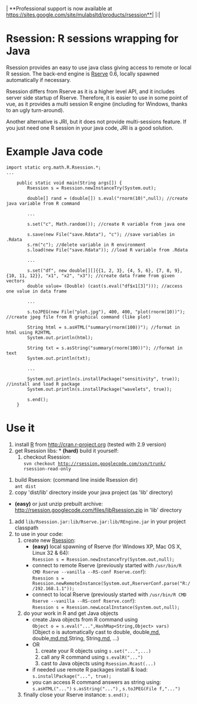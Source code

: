 | **Professional support is now available at https://sites.google.com/site/mulabsltd/products/rsession**|
|:|

# Rsession: R sessions wrapping for Java #

Rsession provides an easy to use java class giving access to remote or local R session. The back-end engine is [Rserve](http://www.rforge.net/Rserve/index.html) 0.6, locally spawned automatically if necessary.

Rsession differs from Rserve as it is a higher level API, and it includes server side startup of Rserve.
Therefore, it is easier to use in some point of vue, as it provides a multi session R engine (including for Windows, thanks to an ugly turn-around).

Another alternative is JRI, but it does not provide multi-sessions feature. If you just need one R session in your java code, JRI is a good solution.


# Example Java code #

```
import static org.math.R.Rsession.*;
...
 
    public static void main(String args[]) {
        Rsession s = Rsession.newInstanceTry(System.out);
 
        double[] rand = (double[]) s.eval("rnorm(10)",null); //create java variable from R command
 
        ...
 
        s.set("c", Math.random()); //create R variable from java one
 
        s.save(new File("save.Rdata"), "c"); //save variables in .Rdata
        s.rm("c"); //delete variable in R environment
        s.load(new File("save.Rdata")); //load R variable from .Rdata
 
        ...
 
        s.set("df", new double[][]{{1, 2, 3}, {4, 5, 6}, {7, 8, 9}, {10, 11, 12}}, "x1", "x2", "x3"); //create data frame from given vectors
        double value= (Double) (cast(s.eval("df$x1[3]"))); //access one value in data frame
 
        ...
 
        s.toJPEG(new File("plot.jpg"), 400, 400, "plot(rnorm(10))"); //create jpeg file from R graphical command (like plot)
 
        String html = s.asHTML("summary(rnorm(100))"); //format in html using R2HTML
        System.out.println(html);
 
        String txt = s.asString("summary(rnorm(100))"); //format in text
        System.out.println(txt);
 
        ...
 
        System.out.println(s.installPackage("sensitivity", true)); //install and load R package
        System.out.println(s.installPackage("wavelets", true));
 
        s.end();
    }
```

# Use it #
  1. install [R](R.md) from http://cran.r-project.org (tested with 2.9 version)
  1. get Rsession libs:
    * **(hard)** build it yourself:
      1. checkout Rsession: <br> <code>svn checkout http://rsession.googlecode.com/svn/trunk/ rsession-read-only</code>
<ol><li>build Rsession: (command line inside Rsession dir) <br><code>ant dist</code>
</li><li>copy 'dist/lib' directory inside your java project (as 'lib' directory)<br>
</li></ol><ul><li><b>(easy)</b> or just unzip prebuilt archive: <a href='http://rsession.googlecode.com/files/libRsession.zip'>http://rsession.googlecode.com/files/libRsession.zip</a> in 'lib' directory<br>
</li></ul><ol><li>add <code>lib/Rsession.jar:lib/Rserve.jar:lib/REngine.jar</code> in your project classpath<br>
</li><li>to use in your code:<br>
<ol><li>create new <a href='http://rsession.googlecode.com/svn/trunk/Rsession/doc/org/math/R/Rsession.html'>Rsession</a>:<br>
<ul><li><b>(easy)</b> local spawning of Rserve (for Windows XP, Mac OS X, Linux 32 & 64):<br><code>Rsession s = Rsession.newInstanceTry(System.out,null);</code>
</li><li>connect to remote Rserve (previously started with <code>/usr/bin/R CMD Rserve --vanilla --RS-conf Rserve.conf</code>): <br><code>Rsession s = Rsession.newRemoteInstance(System.out,RserverConf.parse("R://192.168.1.1"));</code>
</li><li>connect to local Rserve (previously started with <code>/usr/bin/R CMD Rserve --vanilla --RS-conf Rserve.conf</code>): <br><code>Rsession s = Rsession.newLocalInstance(System.out,null);</code>
</li></ul></li><li>do your work in R and get Java objects<br>
<ul><li>create Java objects from R command using <br><code>Object o = s.eval("...",HashMap&lt;String,Object&gt; vars)</code> <br>(Object o is automatically cast to double, double<a href='.md'>.md</a>, double<a href='.md'>.md</a><a href='.md'>.md</a>,String, String<a href='.md'>.md</a>, ...)<br>
</li><li>OR<br>
<ol><li>create your R objects using <code>s.set("...",...)</code>
</li><li>call any R command using <code>s.evalR("...")</code>
</li><li>cast to Java objects using <code>Rsession.Rcast(...)</code>
</li></ol></li><li>if needed use remote R packages install & load: <code>s.installPackage("...", true);</code>
</li><li>you can access R command answers as string using: <code>s.asHTML("...")</code> <code>s.asString("...")</code> , <code>s.toJPEG(File f,"...")</code>
</li></ul></li><li>finally close your Rserve instance: <code>s.end();</code>